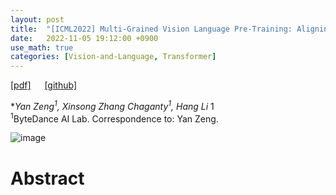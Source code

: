 ```yaml
---
layout: post
title:  "[ICML2022] Multi-Grained Vision Language Pre-Training: Aligning Texts with Visual Concepts"
date:   2022-11-05 19:12:00 +0900
use_math: true
categories: [Vision-and-Language, Transformer]
---
```

[[pdf]](https://arxiv.org/pdf/2111.08276.pdf)  &emsp;
[[github]](https://github.com/zengyan-97/X-VLM) <br>

**Yan Zeng<sup>1</sup>, Xinsong Zhang Chaganty<sup>1</sup>, Hang Li<sup>* 1</sup>
<br><sup>1</sup>ByteDance AI Lab. Correspondence to: Yan Zeng. &emsp; 

![image](https://user-images.githubusercontent.com/42200027/200114819-21558181-1aa6-4491-955d-ee9a59887dae.png)

# Abstract
